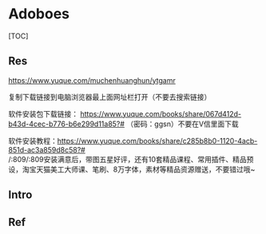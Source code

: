 # Adoboes

[TOC]



## Res
https://www.yuque.com/muchenhuanghun/ytgamr

复制下载链接到电脑浏览器最上面网址栏打开（不要去搜索链接） 

软件安装包下载链接：  https://www.yuque.com/books/share/067d412d-b43d-4cec-b776-b6e299d11a85?#   （密码：ggsn）不要在V信里面下载

软件安装教程：https://www.yuque.com/books/share/c285b8b0-1120-4acb-851d-ac3a859d8c58?#  
/:809/:809安装满意后，带图五星好评，还有10套精品课程、常用插件、精品预设，淘宝天猫美工大师课、笔刷、8万字体，素材等精品资源赠送，不要错过哦~


## Intro


## Ref

